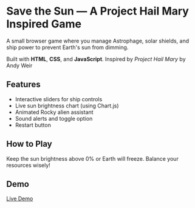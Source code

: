 # Save the Sun — A Project Hail Mary Inspired Game

A small browser game where you manage Astrophage, solar shields, and ship power to prevent Earth's sun from dimming.

Built with **HTML**, **CSS**, and **JavaScript**. Inspired by *Project Hail Mary* by Andy Weir 

## Features

- Interactive sliders for ship controls
- Live sun brightness chart (using Chart.js)
- Animated Rocky alien assistant 
- Sound alerts and toggle option
- Restart button

## How to Play

Keep the sun brightness above 0% or Earth will freeze. Balance your resources wisely!

## Demo
[Live Demo](https://hawi-demoz.github.io/PROJECT-HAIL-MARY/)




